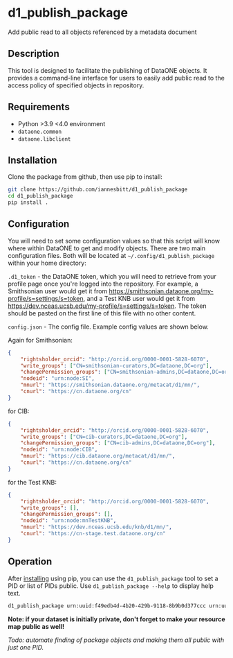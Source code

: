 # d1_publish_package
Add public read to all objects referenced by a metadata document

## Description

This tool is designed to facilitate the publishing of DataONE objects. It provides a command-line interface for users to easily add public read to the access policy of specified objects in repository.

## Requirements

- Python >3.9 <4.0 environment
- `dataone.common`
- `dataone.libclient`

## Installation

Clone the package from github, then use pip to install:

```bash
git clone https://github.com/iannesbitt/d1_publish_package
cd d1_publish_package
pip install .
```

## Configuration

You will need to set some configuration values so that this script will know where within DataONE to get and modify objects.
There are two main configuration files. Both will be located at `~/.config/d1_publish_package` within your home directory:

`.d1_token` - the DataONE token, which you will need to retrieve from your profile page once you're logged into the repository. For example, a Smithsonian user would get it from https://smithsonian.dataone.org/my-profile/s=settings/s=token, and a Test KNB user would get it from https://dev.nceas.ucsb.edu/my-profile/s=settings/s=token. The token should be pasted on the first line of this file with no other content.

`config.json` - The config file. Example config values are shown below.

Again for Smithsonian:
```json
{
    "rightsholder_orcid": "http://orcid.org/0000-0001-5828-6070",
    "write_groups": ["CN=smithsonian-curators,DC=dataone,DC=org"],
    "changePermission_groups": ["CN=smithsonian-admins,DC=dataone,DC=org"],
    "nodeid": "urn:node:SI",
    "mnurl": "https://smithsonian.dataone.org/metacat/d1/mn/",
    "cnurl": "https://cn.dataone.org/cn"
}
```

for CIB:
```json
{
    "rightsholder_orcid": "http://orcid.org/0000-0001-5828-6070",
    "write_groups": ["CN=cib-curators,DC=dataone,DC=org"],
    "changePermission_groups": ["CN=cib-admins,DC=dataone,DC=org"],
    "nodeid": "urn:node:CIB",
    "mnurl": "https://cib.dataone.org/metacat/d1/mn/",
    "cnurl": "https://cn.dataone.org/cn"
}
```

for the Test KNB:
```json
{
    "rightsholder_orcid": "http://orcid.org/0000-0001-5828-6070",
    "write_groups": [],
    "changePermission_groups": [],
    "nodeid": "urn:node:mnTestKNB",
    "mnurl": "https://dev.nceas.ucsb.edu/knb/d1/mn/",
    "cnurl": "https://cn-stage.test.dataone.org/cn"
}
```

## Operation

After [installing](#installation) using pip, you can use the `d1_publish_package` tool to set a PID or list of PIDs public. Use `d1_publish_package --help` to display help text.

```bash
d1_publish_package urn:uuid:f49edb4d-4b20-429b-9118-8b9b0d377ccc urn:uuid:1a5550b6-0319-4be2-892a-58ecfb29d7a0 urn:uuid:5580e89e-d0f3-4588-8b85-ed16b52c4fa9 resource_map_urn:uuid:75a07438-0523-4898-a67b-2c260cd5efff
```

**Note: if your dataset is initially private, don't forget to make your resource map public as well!**

_Todo: automate finding of package objects and making them all public with just one PID._

